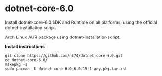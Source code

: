 # dotnet-core-6.0
Install dotnet-core-6.0 SDK and Runtime on all platforms, using the official dotnet-installation script.

Arch Linux AUR package using dotnet-installation script.

**Install instructions**
```
git clone https://github.com/nt74/dotnet-core-6.0.git
cd dotnet-core-6.0/
makepkg -s
sudo pacman -U dotnet-core-6.0-6.0.15-1-any.pkg.tar.zst
```

